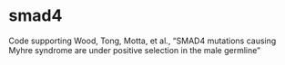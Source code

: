 # smad4
Code supporting Wood, Tong, Motta, et al., “SMAD4 mutations causing Myhre syndrome are under positive selection in the male germline”
